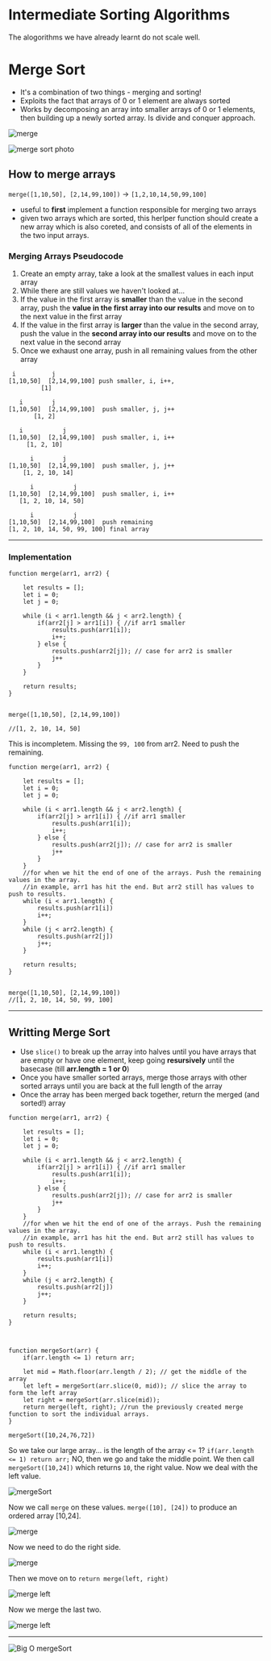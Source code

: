 # Intermediate Sorting Algorithms

The alogorithms we have already learnt do not scale well.

# Merge Sort

- It's a combination of two things - merging and sorting!
- Exploits the fact that arrays of 0 or 1 element are always sorted
- Works by decomposing an array into smaller arrays of 0 or 1 elements, then building up a newly sorted array. Is divide and conquer approach.

![merge](https://codepumpkin.com/wp-content/uploads/2017/10/MergeSort_Avg_case.gif)

![merge sort photo](https://codepumpkin.com/wp-content/uploads/2017/10/mergeSort.png)

## How to merge arrays

`merge([1,10,50], [2,14,99,100])` -> `[1,2,10,14,50,99,100]`

- useful to **first** implement a function responsible for merging two arrays
- given two arrays which are sorted, this herlper function should create a new array which is also coreted, and consists of all of the elements in the two input arrays.

### Merging Arrays Pseudocode

1. Create an empty array, take a look at the smallest values in each input array
2. While there are still values we haven't looked at...
3. If the value in the first array is **smaller** than the value in the second array, push the **value in the first array into our results** and move on to the next value in the first array
4. If the value in the first array is **larger** than the value in the second array, push the value in the **second array into our results** and move on to the next value in the second array
5. Once we exhaust one array, push in all remaining values from the other array

```
 i          j
[1,10,50]  [2,14,99,100] push smaller, i, i++,
         [1]

   i        j
[1,10,50]  [2,14,99,100]  push smaller, j, j++
       [1, 2]

   i           j
[1,10,50]  [2,14,99,100]  push smaller, i, i++
     [1, 2, 10]

      i        j
[1,10,50]  [2,14,99,100]  push smaller, j, j++
    [1, 2, 10, 14]

      i           j
[1,10,50]  [2,14,99,100]  push smaller, i, i++
   [1, 2, 10, 14, 50]

      i           j
[1,10,50]  [2,14,99,100]  push remaining
[1, 2, 10, 14, 50, 99, 100] final array
```

---

### Implementation

```
function merge(arr1, arr2) {

    let results = [];
    let i = 0;
    let j = 0;

    while (i < arr1.length && j < arr2.length) {
        if(arr2[j] > arr1[i]) { //if arr1 smaller
            results.push(arr1[i]);
            i++;
        } else {
            results.push(arr2[j]); // case for arr2 is smaller
            j++
        }
    }

    return results;
}


merge([1,10,50], [2,14,99,100])

//[1, 2, 10, 14, 50]
```

This is incompletem. Missing the `99, 100` from arr2.
Need to push the remaining.

```
function merge(arr1, arr2) {

    let results = [];
    let i = 0;
    let j = 0;

    while (i < arr1.length && j < arr2.length) {
        if(arr2[j] > arr1[i]) { //if arr1 smaller
            results.push(arr1[i]);
            i++;
        } else {
            results.push(arr2[j]); // case for arr2 is smaller
            j++
        }
    }
    //for when we hit the end of one of the arrays. Push the remaining values in the array.
    //in example, arr1 has hit the end. But arr2 still has values to push to results.
    while (i < arr1.length) {
        results.push(arr1[i])
        i++;
    }
    while (j < arr2.length) {
        results.push(arr2[j])
        j++;
    }

    return results;
}


merge([1,10,50], [2,14,99,100])
//[1, 2, 10, 14, 50, 99, 100]
```

---

## Writting Merge Sort

- Use `slice()` to break up the array into halves until you have arrays that are empty or have one element, keep going **resursively** until the basecase (till **arr.length = 1 or 0**)
- Once you have smaller sorted arrays, merge those arrays with other sorted arrays until you are back at the full length of the array
- Once the array has been merged back together, return the merged (and sorted!) array

```
function merge(arr1, arr2) {

    let results = [];
    let i = 0;
    let j = 0;

    while (i < arr1.length && j < arr2.length) {
        if(arr2[j] > arr1[i]) { //if arr1 smaller
            results.push(arr1[i]);
            i++;
        } else {
            results.push(arr2[j]); // case for arr2 is smaller
            j++
        }
    }
    //for when we hit the end of one of the arrays. Push the remaining values in the array.
    //in example, arr1 has hit the end. But arr2 still has values to push to results.
    while (i < arr1.length) {
        results.push(arr1[i])
        i++;
    }
    while (j < arr2.length) {
        results.push(arr2[j])
        j++;
    }

    return results;
}



function mergeSort(arr) {
    if(arr.length <= 1) return arr;

    let mid = Math.floor(arr.length / 2); // get the middle of the array
    let left = mergeSort(arr.slice(0, mid)); // slice the array to form the left array
    let right = mergeSort(arr.slice(mid));
    return merge(left, right); //run the previously created merge function to sort the individual arrays.
}

mergeSort([10,24,76,72])
```

So we take our large array...
is the length of the array <= 1? `if(arr.length <= 1) return arr;` NO, then we go and take the middle point.
We then call `mergeSort([10,24])` which returns `10`, the right value.
Now we deal with the left value.

![mergeSort](/images/mergeSort.png)

Now we call `merge` on these values. `merge([10], [24])` to produce an ordered array [10,24].

![merge](/images/merge1.png)

Now we need to do the right side.

![merge](/images/mergeRight.png)

Then we move on to `return merge(left, right)`

![merge left](/images/mergeRight2.png)

Now we merge the last two.

![merge left](/images/mergeFinal.png)

---

![Big O mergeSort](/images/BigOMergeSort.png)

